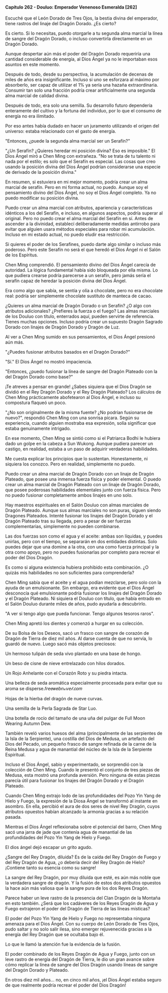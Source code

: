 
#### Capítulo 262 - Douluo: Emperador Venenoso Esmeralda [262]

Escuché que el León Dorado de Tres Ojos, la bestia divina del emperador, tiene rastros del linaje del Dragón Dorado. ¿Es cierto?

Es cierto. Si lo necesitas, puedo otorgarle a tu segunda alma marcial la línea de sangre del Dragón Dorado, o incluso convertirla directamente en un Dragón Dorado.

Aunque despertar aún más el poder del Dragón Dorado requeriría una cantidad considerable de energía, al Dios Ángel ya no le importaban esos asuntos en este momento.

Después de todo, desde su perspectiva, la acumulación de decenas de miles de años era insignificante. Incluso si uno se esforzara al máximo por absorberlo, ser capaz de utilizar el 1% ya sería una hazaña extraordinaria. Consumir tan solo una fracción podría crear artificialmente una segunda alma marcial de calidad divina.

Después de todo, era solo una semilla. Su desarrollo futuro dependería enteramente del cultivo y la fortuna del individuo, por lo que el consumo de energía no era ilimitado.

Por eso antes había dudado en hacer un juramento utilizando el origen del universo: estaba relacionado con el gasto de energía.

"Entonces, ¿puede la segunda alma marcial ser un Serafín?"

"¿Un Serafín? ¿Quieres heredar mi posición divina? Eso es imposible." El Dios Ángel miró a Chen Ming con extrañeza. "No se trata de tu talento ni nada por el estilo; es solo que el Serafín es especial. Las cosas que creo usando la posición divina del Dios Ángel podrían considerarse una especie de derivado de la posición divina."

En resumen, si estuviera en mi mejor momento, podría crear un alma marcial de serafín. Pero en mi forma actual, no puedo. Aunque soy el pensamiento divino del Dios Ángel, no soy el Dios Ángel completo. Ya no puedo modificar su posición divina.

Puedo crear un alma marcial con atributos, apariencia y características idénticos a los del Serafín, e incluso, en algunos aspectos, podría superar al original. Pero no puedo crear el alma marcial del Serafín en sí. Antes de ascender a la divinidad, establecí deliberadamente medidas antirrobo para evitar que alguien usara métodos especiales para robar mi acumulación. Incluso en mi estado actual, no puedo eludir esa restricción.

Si quieres el poder de los Serafines, puedo darte algo similar o incluso más poderoso. Pero este Serafín no será el que heredó el Dios Ángel ni el Salón de los Espíritus.

Chen Ming comprendió. El pensamiento divino del Dios Ángel carecía de autoridad. La lógica fundamental había sido bloqueada por ella misma. Lo que pudiera crearse podría parecerse a un serafín, pero jamás sería el serafín capaz de heredar la posición divina del Dios Ángel.

Era como algo que sabía, se sentía y olía a chocolate, pero no era chocolate real: podría ser simplemente chocolate sustituto de manteca de cacao.

¿Quieres un alma marcial de Dragón Dorado o un Serafín? ¿O algo con atributos adicionales? ¿Prefieres la fuerza o el fuego? Las almas marciales de los Douluo con título, enterrados aquí, pueden servirte de referencia. Tienes muchas opciones. Incluso podría crear un supuesto Dragón Sagrado Dorado con linajes de Dragón Dorado y Dragón de Luz.

Al ver a Chen Ming sumido en sus pensamientos, el Dios Ángel presionó aún más.

"¿Puedes fusionar atributos basados en el Dragón Dorado?"

"Sí." El Dios Ángel no mostró impaciencia.

"Entonces, ¿puedo fusionar la línea de sangre del Dragón Plateado con la del Dragón Dorado como base?"

¡Te atreves a pensar en grande! ¿Sabes siquiera que el Dios Dragón se dividió en el Rey Dragón Dorado y el Rey Dragón Plateado? Los cálculos de Chen Ming prácticamente abofetearon al Dios Ángel, e incluso su compostura flaqueó un poco.

"¿No son originalmente de la misma fuente? ¿No podrían fusionarse de nuevo?", respondió Chen Ming con una sonrisa pícara. Según su experiencia, cuando alguien mostraba esa expresión, solía significar que estaba genuinamente intrigado.

En ese momento, Chen Ming se sintió como si el Patriarca Bodhi le hubiera dado un golpe en la cabeza a Sun Wukong. Aunque pudiera parecer un castigo, en realidad, estaba a un paso de adquirir verdaderas habilidades.

Me cuesta explicar los principios que lo sustentan. Honestamente, ni siquiera los conozco. Pero en realidad, simplemente no puedo.

Puedo crear un alma marcial de Dragón Dorado con un linaje de Dragón Plateado, que posee una inmensa fuerza física y poder elemental. O puedo crear un alma marcial de Dragón Plateado con un linaje de Dragón Dorado, que posee poderosas habilidades elementales junto con fuerza física. Pero no puedo fusionar completamente ambos linajes en uno solo.

Hay maestros espirituales en el Salón Douluo con almas marciales de Dragón Plateado. Aunque sus almas marciales no son puras, siguen siendo Dragones Plateados. Intenté fusionar los linajes del Dragón Dorado y el Dragón Plateado tras su llegada, pero a pesar de ser fuerzas complementarias, simplemente no pueden combinarse.

Las dos fuerzas son como el agua y el aceite: ambas son líquidas, y puedes unirlas, pero con el tiempo, se separarán en dos entidades distintas. Solo puedes dejar que una domine a la otra, con una como fuerza principal y la otra como apoyo, pero no puedes fusionarlas por completo para recrear el poder del Dios Dragón.

Es como si alguna existencia hubiera prohibido esta combinación. ¿O quizás mis habilidades no son suficientes para comprenderla?

Chen Ming sabía que el aceite y el agua podían mezclarse, pero solo con la ayuda de un emulsionante. Sin embargo, era evidente que el Dios Ángel desconocía qué emulsionante podría fusionar los linajes del Dragón Dorado y el Dragón Plateado. Ni siquiera el Douluo con título, que había entrado en el Salón Douluo durante miles de años, pudo ayudarla a descubrirlo.

"A ver si tengo algo que pueda funcionar. Tengo algunos tesoros raros".

Chen Ming apretó los dientes y comenzó a hurgar en su colección.

De su Bolsa de los Deseos, sacó un frasco con sangre de corazón de Dragón de Tierra de diez mil años. Al darse cuenta de que no servía, lo guardó de nuevo. Luego sacó más objetos preciosos:

Un hermoso tulipán de seda vivo plantado en una base de hongo.

Un beso de cisne de nieve entrelazado con hilos dorados.

Un Rojo Anhelante con el Corazón Roto y su piedra intacta.

Una belleza de seda aromática especialmente procesada para evitar que su aroma se disperse.𝑓𝘳𝘦𝑒𝑤𝑒𝘣𝘯ℴ𝘷𝘦𝓁.𝑐𝑜𝑚

Hojas de la hierba del dragón de nueve curvas.

Una semilla de la Perla Sagrada de Star Luo.

Una botella de rocío del tamaño de una uña del pulgar de Full Moon Wearing Autumn Dew.

También reveló varios huesos del alma (principalmente de las serpientes de la Isla de la Serpiente), una costilla del Dios de Medusa, un artefacto del Dios del Pecado, un pequeño frasco de sangre refinada de la carne de la Reina Medusa y agua de manantial del núcleo de la Isla de la Serpiente Espiritual.

Incluso el Dios Ángel, sabio y experimentado, se sorprendió con la colección de Chen Ming. Cuando le presentó el conjunto de tres piezas de Medusa, esta mostró una profunda aversión. Pero ninguna de estas piezas parecía útil para fusionar los linajes del Dragón Dorado y el Dragón Plateado.

Cuando Chen Ming extrajo lodo de las profundidades del Pozo Yin Yang de Hielo y Fuego, la expresión de la Diosa Ángel se transformó al instante en asombro. En ella, percibió el aura de dos seres de nivel Rey Dragón, cuyos atributos opuestos habían alcanzado la armonía gracias a su relación pasada.

Mientras el Dios Ángel reflexionaba sobre el potencial del barro, Chen Ming sacó una jarra de jade que contenía agua de manantial de las profundidades del Pozo Yin Yang de Hielo y Fuego.

El dios ángel dejó escapar un grito agudo.

¿Sangre del Rey Dragón, diluida? Es de la caída del Rey Dragón de Fuego y del Rey Dragón de Agua, ¿o debería decir del Rey Dragón de Hielo? ¡Contiene tanto su esencia como su sangre!

La sangre del Rey Dragón, por muy diluida que esté, es aún más noble que la verdadera sangre de dragón. Y la fusión de estos dos atributos opuestos la hace aún más valiosa que la sangre pura de los dos Reyes Dragón.

Parece haber un leve rastro de la presencia del Clan Dragón de la Montaña en esto también. ¿Será que los cadáveres de los Reyes Dragón de Agua y Fuego extrajeron el poder del Dragón de Tierra de las líneas místicas?

El poder del Pozo Yin Yang de Hielo y Fuego no representaba ninguna amenaza para el Dios Ángel. Con su cuerpo de León Dorado de Tres Ojos, pudo saltar y no solo salir ilesa, sino emerger rejuvenecida gracias a la energía del Rey Dragón que se ocultaba bajo él.

Lo que le llamó la atención fue la evidencia de la fusión.

El poder combinado de los Reyes Dragón de Agua y Fuego, junto con un leve rastro de energía del Dragón de Tierra, le dio un gran avance sobre cómo replicar la línea de sangre del Dios Dragón usando líneas de sangre del Dragón Dorado y Plateado.

En otros diez mil años... no, en cinco mil años, ¡el Dios Ángel estaba seguro de que realmente podría recrear el poder del Dios Dragón!